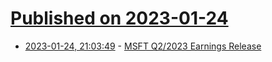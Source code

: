 # [Published on 2023-01-24](index.md)

* [2023-01-24, 21:03:49](https://news.ycombinator.com/item?id=34510343) - [MSFT Q2/2023 Earnings Release](https://www.microsoft.com/en-us/investor/earnings/fy-2023-q2/press-release-webcast)
